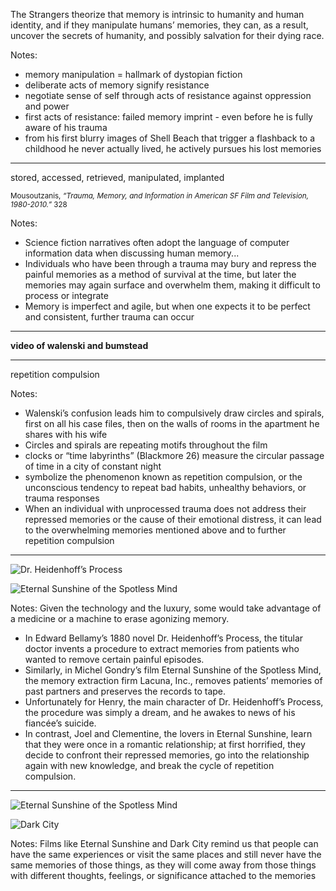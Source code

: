 The Strangers theorize that memory is intrinsic to humanity and human identity, and if they manipulate humans’ memories, they can, as a result, uncover the secrets of humanity, and possibly salvation for their dying race.

Notes:
- memory manipulation = hallmark of dystopian fiction
- deliberate acts of memory signify resistance
- negotiate sense of self through acts of resistance against oppression and power
- first acts of resistance: failed memory imprint - even before he is fully aware of his trauma
- from his first blurry images of Shell Beach that trigger a flashback to a childhood he never actually lived, he actively pursues his lost memories

---

<p><span class="fragment">stored,</span>
<span class="fragment">accessed,</span>
<span class="fragment">retrieved,</span>
<span class="fragment">manipulated,</span>
<span class="fragment">implanted</span></p>

<small class="fragment citation">Mousoutzanis, <cite>“Trauma, Memory, and Information in American SF Film and Television, 1980-2010.”</cite> 328</small>

Notes:
- Science fiction narratives often adopt the language of computer information data when discussing human memory...
- Individuals who have been through a trauma may bury and repress the painful memories as a method of survival at the time, but later the memories may again surface and overwhelm them, making it difficult to process or integrate
- Memory is imperfect and agile, but when one expects it to be perfect and consistent, further trauma can occur

---

**video of walenski and bumstead**

---

<!-- .slide: class="bottom" data-background-image="images/screen-clocks.png" -->

repetition compulsion <!-- .element: class="r-fit-text fragment" -->

Notes:
- Walenski’s confusion leads him to compulsively draw circles and spirals, first on all his case files, then on the walls of rooms in the apartment he shares with his wife
- Circles and spirals are repeating motifs throughout the film
- clocks or “time labyrinths” (Blackmore 26) measure the circular passage of time in a city of constant night
- symbolize the phenomenon known as repetition compulsion, or the unconscious tendency to repeat bad habits, unhealthy behaviors, or trauma responses
- When an individual with unprocessed trauma does not address their repressed memories or the cause of their emotional distress, it can lead to the overwhelming memories mentioned above and to further repetition compulsion

---

<!-- .slide: data-auto-animate -->

<div class="blocks" markdown="1">

![Dr. Heidenhoff’s Process](images/eg-heidenhoff.jpg)

![Eternal Sunshine of the Spotless Mind](images/eg-eternal-sunshine.jpg) <!-- .element: data-id="eternal-sunshine" -->

</div>

Notes:
Given the technology and the luxury, some would take advantage of a medicine or a machine to erase agonizing memory.
- In Edward Bellamy’s 1880 novel Dr. Heidenhoff’s Process, the titular doctor invents a procedure to extract memories from patients who wanted to remove certain painful episodes.
- Similarly, in Michel Gondry’s film Eternal Sunshine of the Spotless Mind, the memory extraction firm Lacuna, Inc., removes patients’ memories of past partners and preserves the records to tape.
- Unfortunately for Henry, the main character of Dr. Heidenhoff’s Process, the procedure was simply a dream, and he awakes to news of his fiancée’s suicide.
- In contrast, Joel and Clementine, the lovers in Eternal Sunshine, learn that they were once in a romantic relationship; at first horrified, they decide to confront their repressed memories, go into the relationship again with new knowledge, and break the cycle of repetition compulsion.

---

<!-- .slide: data-auto-animate -->

<div class="blocks" markdown="1">

![Eternal Sunshine of the Spotless Mind](images/eg-eternal-sunshine.jpg) <!-- .element: data-id="eternal-sunshine" -->

![Dark City](images/eg-dark-city.jpg)

</div>

Notes:
Films like Eternal Sunshine and Dark City remind us that people can have the same experiences or visit the same places and still never have the same memories of those things, as they will come away from those things with different thoughts, feelings, or significance attached to the memories
